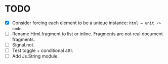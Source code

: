 # TODO

- [x] Consider forcing each element to be a unique instance: `html = unit -> node`.
- [ ] Rename Html.fragment to list or inline. Fragments are not real document fragments.
- [ ] Signal.not.
- [ ] Test toggle + conditional attr.
- [ ] Add Js.String module.
